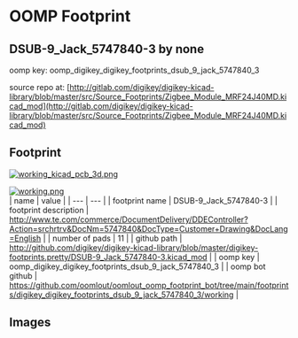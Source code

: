 # OOMP Footprint  
## DSUB-9_Jack_5747840-3  by none  
  
oomp key: oomp_digikey_digikey_footprints_dsub_9_jack_5747840_3  
  
source repo at: [http://gitlab.com/digikey/digikey-kicad-library/blob/master/src/Source_Footprints/Zigbee_Module_MRF24J40MD.kicad_mod](http://gitlab.com/digikey/digikey-kicad-library/blob/master/src/Source_Footprints/Zigbee_Module_MRF24J40MD.kicad_mod)  
## Footprint  
  
[![working_kicad_pcb_3d.png](working_kicad_pcb_3d_600.png)](working_kicad_pcb_3d.png)  
  
[![working.png](working_600.png)](working.png)  
| name | value | 
| --- | --- | 
| footprint name | DSUB-9_Jack_5747840-3 | 
| footprint description | http://www.te.com/commerce/DocumentDelivery/DDEController?Action=srchrtrv&DocNm=5747840&DocType=Customer+Drawing&DocLang=English | 
| number of pads | 11 | 
| github path | http://github.com/digikey/digikey-kicad-library/blob/master/digikey-footprints.pretty/DSUB-9_Jack_5747840-3.kicad_mod | 
| oomp key | oomp_digikey_digikey_footprints_dsub_9_jack_5747840_3 | 
| oomp bot github | https://github.com/oomlout/oomlout_oomp_footprint_bot/tree/main/footprints/digikey_digikey_footprints_dsub_9_jack_5747840_3/working | 
## Images  
